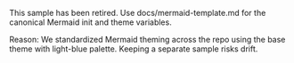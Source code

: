 This sample has been retired. Use docs/mermaid-template.md for the canonical Mermaid init and theme variables.

Reason: We standardized Mermaid theming across the repo using the base theme with light-blue palette. Keeping a separate sample risks drift.
